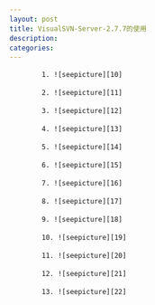 ```yaml
---
layout: post
title: VisualSVN-Server-2.7.7的使用
description: 
categories:
---
```


			1. ![seepicture][10]

			2. ![seepicture][11]

			3. ![seepicture][12]

			4. ![seepicture][13]

			5. ![seepicture][14]

			6. ![seepicture][15]

			7. ![seepicture][16]

			8. ![seepicture][17]

			9. ![seepicture][18]

			10. ![seepicture][19]

			11. ![seepicture][20]

			12. ![seepicture][21]

			13. ![seepicture][22]





[10]: /image/20140819/10.png

[11]: /image/20140819/11.png

[12]: /image/20140819/12.png

[13]: /image/20140819/13.png

[14]: /image/20140819/14.png

[15]: /image/20140819/15.png

[16]: /image/20140819/16.png

[17]: /image/20140819/17.png

[18]: /image/20140819/18.png

[19]: /image/20140819/19.png

[20]: /image/20140819/20.png

[21]: /image/20140819/21.png

[22]: /image/20140819/22.png